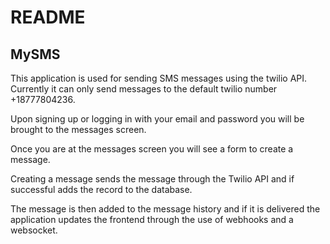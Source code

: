 # README

## MySMS

This application is used for sending SMS messages using the twilio API. Currently it can only send messages to the default twilio number +18777804236. 

Upon signing up or logging in with your email and password you will be brought to the messages screen.

Once you are at the messages screen you will see a form to create a message. 

Creating a message sends the message through the Twilio API and if successful adds the record to the database. 

The message is then added to the message history and if it is delivered the application updates the frontend through the use of webhooks and a websocket.